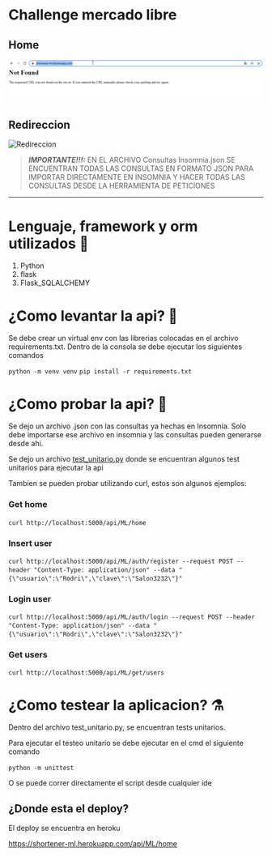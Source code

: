 # Challenge mercado libre

## Home
![Home](/images/Home.gif)

## Redireccion

![Redireccion](/images/Redireccion.gif)

> **_IMPORTANTE!!!:_**  EN EL ARCHIVO Consultas Insomnia.json SE ENCUENTRAN TODAS LAS CONSULTAS EN FORMATO JSON PARA IMPORTAR DIRECTAMENTE EN INSOMNIA Y HACER TODAS LAS CONSULTAS DESDE LA HERRAMIENTA DE PETICIONES

---

# Lenguaje, framework y orm utilizados :notebook_with_decorative_cover:

<ol>
  <li>Python</li>
  <li>flask</li>
  <li>Flask_SQLALCHEMY</li>
</ol>

# ¿Como levantar la api? :rocket:

Se debe crear un virtual env con las librerias colocadas en el archivo requirements.txt.
Dentro de la consola se debe ejecutar los siguientes comandos

`python -m venv venv`
`pip install -r requirements.txt`


# ¿Como probar la api? :test_tube:

Se dejo un archivo .json con las consultas ya hechas en Insomnia. Solo debe importarse ese archivo en insomnia y las consultas pueden generarse desde ahi.

Se dejo un archivo <u>test_unitario.py</u> donde se encuentran algunos test unitarios para ejecutar la api

Tambien se pueden probar utilizando curl, estos son algunos ejemplos:

### Get home
`curl http://localhost:5000/api/ML/home`

### Insert user

`curl http://localhost:5000/api/ML/auth/register --request POST --header "Content-Type: application/json" --data "{\"usuario\":\"Rodri\",\"clave\":\"Salon3232\"}"`


### Login user

`curl http://localhost:5000/api/ML/auth/login --request POST --header "Content-Type: application/json" --data "{\"usuario\":\"Rodri\",\"clave\":\"Salon3232\"}"`

### Get users
`curl http://localhost:5000/api/ML/get/users`



# ¿Como testear la aplicacion? :alembic:


Dentro del archivo test_unitario.py, se encuentran tests unitarios.

Para ejecutar el testeo unitario se debe ejecutar en el cmd el siguiente comando

`python -m unittest`

O se puede correr directamente el script desde cualquier ide


## ¿Donde esta el deploy?

El deploy se encuentra en heroku

<https://shortener-ml.herokuapp.com/api/ML/home>
